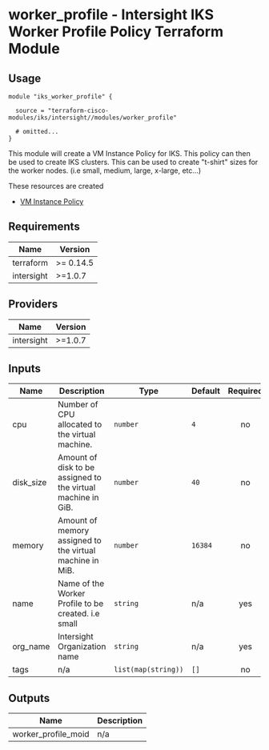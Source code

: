# worker_profile - Intersight IKS Worker Profile Policy Terraform Module

## Usage

```hcl
module "iks_worker_profile" {

  source = "terraform-cisco-modules/iks/intersight//modules/worker_profile"

  # omitted...
}
```

This module will create a VM Instance Policy for IKS.  This policy can then be used to create IKS clusters.  This can be used to create "t-shirt" sizes for the worker nodes.  (i.e small, medium, large, x-large, etc...)


These resources are created
* [VM Instance Policy](https://registry.terraform.io/providers/CiscoDevNet/intersight/latest/docs/resources/kubernetes_virtual_machine_instance_type)



<!-- BEGINNING OF PRE-COMMIT-TERRAFORM DOCS HOOK -->
## Requirements

| Name | Version |
|------|---------|
| terraform | >= 0.14.5 |
| intersight | >=1.0.7 |

## Providers

| Name | Version |
|------|---------|
| intersight | >=1.0.7 |

## Inputs

| Name | Description | Type | Default | Required |
|------|-------------|------|---------|:--------:|
| cpu | Number of CPU allocated to the virtual machine. | `number` | `4` | no |
| disk\_size | Amount of disk to be assigned to the virtual machine in GiB. | `number` | `40` | no |
| memory | Amount of memory assigned to the virtual machine in MiB. | `number` | `16384` | no |
| name | Name of the Worker Profile to be created.  i.e small | `string` | n/a | yes |
| org\_name | Intersight Organization name | `string` | n/a | yes |
| tags | n/a | `list(map(string))` | `[]` | no |

## Outputs

| Name | Description |
|------|-------------|
| worker\_profile\_moid | n/a |

<!-- END OF PRE-COMMIT-TERRAFORM DOCS HOOK -->